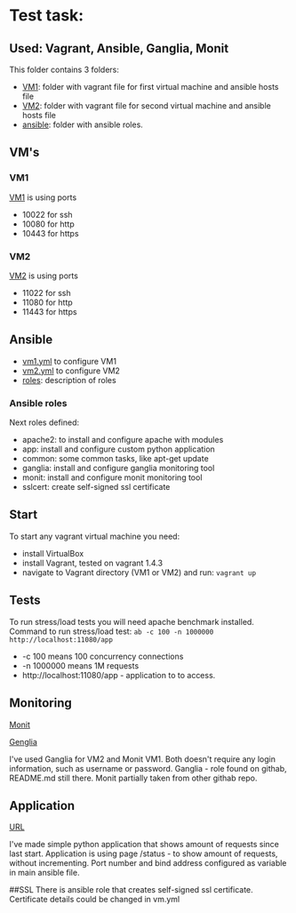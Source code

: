 # Test task:
## Used: Vagrant, Ansible, Ganglia, Monit

This folder contains 3 folders:
* [VM1](https://github.com/YevhenDuma/testtask/tree/master/VM1): folder with vagrant file for first virtual machine and ansible hosts file
* [VM2](https://github.com/YevhenDuma/testtask/tree/master/VM2): folder with vagrant file for second virtual machine and ansible hosts file
* [ansible](https://github.com/YevhenDuma/testtask/tree/master/ansible): folder with ansible roles.


## VM's
### VM1
[VM1](https://github.com/YevhenDuma/testtask/blob/master/VM1/Vagrantfile) is using ports 
* 10022 for ssh
* 10080 for http
* 10443 for https
### VM2
[VM2](https://github.com/YevhenDuma/testtask/blob/master/VM2/Vagrantfile) is using ports
* 11022 for ssh
* 11080 for http
* 11443 for https

## Ansible
* [vm1.yml](https://github.com/YevhenDuma/testtask/blob/master/ansible/vm1.yml) to configure VM1
* [vm2.yml](https://github.com/YevhenDuma/testtask/blob/master/ansible/vm2.yml) to configure VM2
* [roles](https://github.com/YevhenDuma/testtask/tree/master/ansible/roles): description of roles

### Ansible roles
Next roles defined:
* apache2: to install and configure apache with modules
* app: install and configure custom python application
* common: some common tasks, like apt-get update
* ganglia: install and configure ganglia monitoring tool
* monit: install and configure monit monitoring tool
* sslcert: create self-signed ssl certificate

## Start
To start any vagrant virtual machine you need:
* install VirtualBox
* install Vagrant, tested on vagrant 1.4.3
* navigate to Vagrant directory (VM1 or VM2) and run:
	`vagrant up`

## Tests
To run stress/load tests you will need apache benchmark installed.
Command to run stress/load test:
`ab -c 100 -n 1000000 http://localhost:11080/app`
* -c 100 means 100 concurrency connections
* -n 1000000 means 1M requests
* http://localhost:11080/app - application to to access.

## Monitoring
[Monit](https://localhost:10443/monit)

[Genglia](https://localhost:11443/ganglia)

I've used Ganglia for VM2  and Monit VM1.
Both doesn't require any login information, such as username or password.
Ganglia - role found on githab, README.md still there. Monit partially taken from other githab repo.

## Application 
[URL](https://localhost:11443/app)

I've made simple python application that shows amount of requests since last start. Application is using page /status - to show amount of requests, without incrementing. Port number and bind address configured as variable in main ansible file.

##SSL
There is ansible role that creates self-signed ssl certificate. Certificate details could be changed in vm.yml
